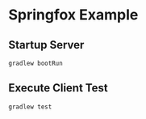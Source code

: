 # Springfox Example

## Startup Server

```
gradlew bootRun
```

## Execute Client Test

```
gradlew test
```


